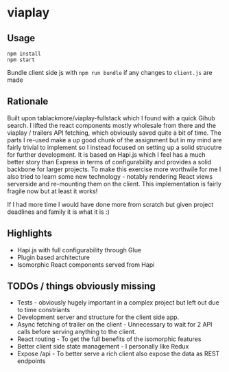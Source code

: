 # viaplay

## Usage

    npm install
    npm start

Bundle client side js with `npm run bundle` if any changes to `client.js` are made

## Rationale
Built upon tablackmore/viaplay-fullstack which I found with a quick Gihub search. I lifted the react components mostly wholesale from there and the viaplay / trailers API fetching, which obviously saved quite a bit of time. The parts I re-used make a up good chunk of the assignment but in my mind are fairly trivial to implement so I instead focused on setting up a solid strucutre for further development. It is based on Hapi.js which I feel has a much better story than Express in terms of configurability and provides a solid backbone for larger projects. To make this exercise more worthwile for me I also tried to learn some new technology - notably rendering React views serverside and re-mounting them on the client. This implementation is fairly fragile now but at least it works!

If I had more time I would have done more from scratch but given project deadlines and family it is what it is :)

## Highlights
- Hapi.js with full configurability through Glue
- Plugin based architecture
- Isomorphic React components served from Hapi

## TODOs / things obviously missing
- Tests - obviously hugely important in a complex project but left out due to time constriants
- Development server and structure for the client side app.
- Async fetching of trailer on the client - Unnecessary to wait for 2 API calls before serving anything to the client.
- React routing - To get the full benefits of the isomorphic features
- Better client side state management - I personally like Redux
- Expose /api - To better serve a rich client also expose the data as REST endpoints

